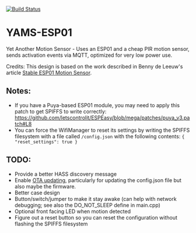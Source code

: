 [![Build Status](https://travis-ci.org/PProvost/YAMS-ESP01.svg?branch=master)](https://travis-ci.org/PProvost/YAMS-ESP01)

# YAMS-ESP01
Yet Another Motion Sensor - Uses an ESP01 and a cheap PIR motion sensor, sends activation events via MQTT,
optimized for very low power use.

Credits: This design is based on the work described in Benny de Leeuw's article 
[Stable ESP01 Motion Sensor](https://medium.com/@leeuwte/stable-esp01-motion-sensor-for-mqtt-2d81c0b1e317).

## Notes:

* If you have a Puya-based ESP01 module, you may need to apply this patch to get SPIFFS to write correctly:
  https://github.com/letscontrolit/ESPEasy/blob/mega/patches/puya_v3.patch#L8
* You can force the WifiManager to reset its settings by writing the SPIFFS filesystem with a file called
  `/config.json` with the following contents: `{ "reset_settings": true }`

## TODO:

* Provide a better HASS discovery message
* Enable [OTA updating](http://esp8266.github.io/Arduino/versions/2.0.0/doc/ota_updates/ota_updates.html),
  particularly for updating the config.json file but also maybe the firmware.
* Better case design
* Button/switch/jumper to make it stay awake (can help with network debugging; see also the DO_NOT_SLEEP define
  in main.cpp)
* Optional front facing LED when motion detected
* Figure out a reset button so you can reset the configuration without flashing the SPIFFS filesystem